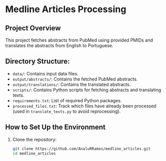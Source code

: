 # Medline Articles Processing

## Project Overview
This project fetches abstracts from PubMed using provided PMIDs and translates the abstracts from English to Portuguese.

## Directory Structure:
- `data/`: Contains input data files.
- `output/abstracts/`: Contains the fetched PubMed abstracts.
- `output/translations/`: Contains the translated abstracts.
- `scripts/`: Contains Python scripts for fetching abstracts and translating texts.
- `requirements.txt`: List of required Python packages.
- `processed_files.txt`: Track which files have already been processed (used in `translate_texts.py` to avoid reprocessing).

## How to Set Up the Environment
1. Clone the repository:
   ```bash
   git clone https://github.com/AnaluRRamos/medline_articles.git
   cd medline_articles

